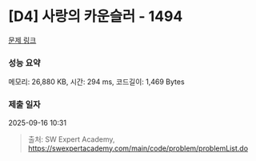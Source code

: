 # [D4] 사랑의 카운슬러 - 1494 

[문제 링크](https://swexpertacademy.com/main/code/problem/problemDetail.do?contestProbId=AV2b_WPaAEIBBASw) 

### 성능 요약

메모리: 26,880 KB, 시간: 294 ms, 코드길이: 1,469 Bytes

### 제출 일자

2025-09-16 10:31



> 출처: SW Expert Academy, https://swexpertacademy.com/main/code/problem/problemList.do